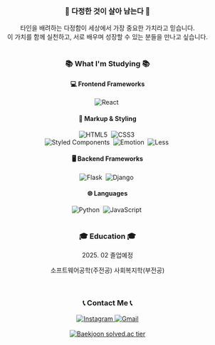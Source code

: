<div align="center">       
  <h3 align="center"> 💖 다정한 것이 살아 남는다 💖 </h3>
  타인을 배려하는 다정함이 세상에서 가장 중요한 가치라고 믿습니다. <br>
  이 가치를 함께 실천하고, 서로 배우며 성장할 수 있는 분들을 만나고 싶습니다.
</div>
<br>

<h3 align="center">📚 What I'm Studying 📚</h3>

<div align="center">
  <h4>💻 Frontend Frameworks</h4>
  <img src="https://img.shields.io/badge/react-61DAFB.svg?style=for-the-badge&logo=react&logoColor=white" class="small-badge" alt="React" />&nbsp;

  <h4>🎨 Markup & Styling</h4>
  <img src="https://img.shields.io/badge/html5-E34F26.svg?style=for-the-badge&logo=html5&logoColor=white" class="small-badge" alt="HTML5" />&nbsp;
  <img src="https://img.shields.io/badge/css3-1572B6.svg?style=for-the-badge&logo=css3&logoColor=white" class="small-badge" alt="CSS3" />&nbsp;
  <div>
    <img src="https://img.shields.io/badge/Styled_Components-DB7093.svg?style=for-the-badge&logo=styled-components&logoColor=white" class="small-badge" alt="Styled Components" />&nbsp;
    <img src="https://img.shields.io/badge/Emotion-C865B9.svg?style=for-the-badge&logo=emotion&logoColor=white" class="small-badge" alt="Emotion" />&nbsp;
    <img src="https://img.shields.io/badge/Less-1D365D.svg?style=for-the-badge&logo=less&logoColor=white" class="small-badge" alt="Less" />&nbsp;
  </div>

  <h4>🖥️ Backend Frameworks</h4>
  <img src="https://img.shields.io/badge/flask-000000.svg?style=for-the-badge&logo=flask&logoColor=white" class="small-badge" alt="Flask" />&nbsp;
  <img src="https://img.shields.io/badge/django-092E20.svg?style=for-the-badge&logo=django&logoColor=white" class="small-badge" alt="Django" />&nbsp;

  <h4>🌐 Languages</h4>
  <img src="https://img.shields.io/badge/python-3776AB.svg?style=for-the-badge&logo=python&logoColor=white" class="small-badge" alt="Python" />&nbsp;
  <img src="https://img.shields.io/badge/javascript-F7DF1E.svg?style=for-the-badge&logo=javascript&logoColor=black" class="small-badge" alt="JavaScript" />&nbsp;
</div>
<br>

<h3 align="center">🎓 Education 🎓</h3>

<div align="center">
  <p>2025. 02 졸업예정 </p>
  <p>소프트웨어공학(주전공) 사회복지학(부전공)</p>
</div>
<br>

<h3 align="center">📞 Contact Me 📞</h3>

<div align="center">
  <a href="https://www.instagram.com/eajdit/">
    <img src="https://img.shields.io/badge/Instagram-030303?style=for-the-badge&logo=Instagram&logoColor=white" class="small-badge" alt="Instagram">
  </a>
  <a href="mailto:skhu202012164@gmail.com">
    <img src="https://img.shields.io/badge/Gmail-EA4335?style=for-the-badge&logo=Gmail&logoColor=white" class="small-badge" alt="Gmail">
  </a>
</div>
<br>

<div align="center">
  <a href="https://solved.ac/profile/newnewby_yuna">
    <img src="http://mazassumnida.wtf/api/v2/generate_badge?boj=newnewby_yuna" alt="Baekjoon solved.ac tier" class="small-badge">
  </a>
</div>
<br>
